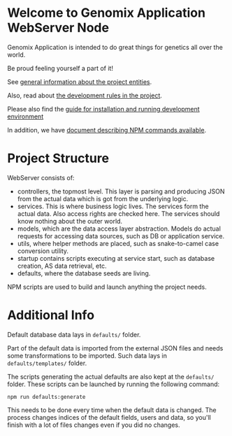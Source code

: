 # Welcome to Genomix Application WebServer Node

Genomix Application is intended to do great things for genetics all over the world.

Be proud feeling yourself a part of it!

See [general information about the project entities](docs/general-info.md).

Also, read about [the development rules in the project](docs/development.md).

Please also find the [guide for installation and running development environment](docs/installation.md)

In addition, we have [document describing NPM commands available](docs/npm-scripts.md).

# Project Structure

WebServer consists of:

- controllers, the topmost level. This layer is parsing and producing JSON from the actual data which is got from the underlying logic.
- services. This is where business logic lives. The services form the actual data. Also access rights are checked here. The services should know nothing about the outer world.
- models, which are the data access layer abstraction. Models do actual requests for accessing data sources, such as DB or application service.
- utils, where helper methods are placed, such as snake-to-camel case conversion utility.
- startup contains scripts executing at service start, such as database creation, AS data retrieval, etc.
- defaults, where the database seeds are living.

NPM scripts are used to build and launch anything the project needs.

# Additional Info

Default database data lays in `defaults/` folder.

Part of the default data is imported from the external JSON files and needs some transformations to be imported. Such data lays in `defaults/templates/` folder.

The scripts generating the actual defaults are also kept at the `defaults/` folder. These scripts can be launched by running the following command:

    npm run defaults:generate
    
This needs to be done every time when the default data is changed. The process changes indices of the default fields, users and data, so you'll finish with a lot of files changes even if you did no changes.
